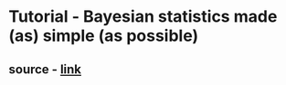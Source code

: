 # Tutorial - Bayesian statistics made (as) simple (as possible)
## source - [link](https://sites.google.com/site/simplebayes/home/pycon-2012/prepara)
